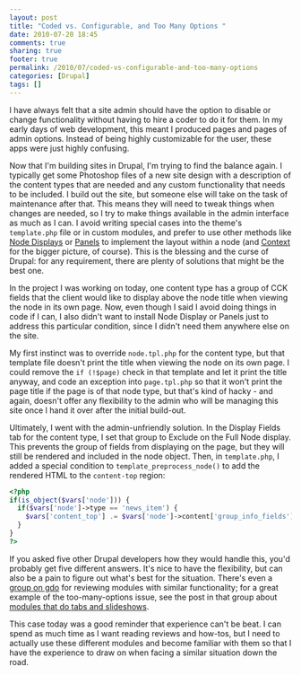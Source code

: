 ```yaml
---
layout: post
title: "Coded vs. Configurable, and Too Many Options "
date: 2010-07-20 18:45
comments: true
sharing: true
footer: true
permalink: /2010/07/coded-vs-configurable-and-too-many-options
categories: [Drupal]
tags: []
---
```

I have always felt that a site admin should have the option to disable or change functionality without having to hire a coder to do it for them. In my early days of web development, this meant I produced pages and pages of admin options. Instead of being highly customizable for the user, these apps were just highly confusing.

Now that I'm building sites in Drupal, I'm trying to find the balance again. I typically get some Photoshop files of a new site design with a description of the content types that are needed and any custom functionality that needs to be included. I build out the site, but someone else will take on the task of maintenance after that.  This means they will need to tweak things when changes are needed, so I try to make things available in the admin interface as much as I can. I avoid writing special cases into the theme's `template.php` file or in custom modules, and prefer to use other methods like [Node Displays](http://drupal.org/project/nd) or [Panels](http://drupal.org/project/panels) to implement the layout within a node (and [Context](http://drupal.org/project/context) for the bigger picture, of course). This is the blessing and the curse of Drupal: for any requirement, there are plenty of solutions that might be the best one.

In the project I was working on today, one content type has a group of CCK fields that the client would like to display above the node title when viewing the node in its own page. Now, even though I said I avoid doing things in code if I can, I also didn't want to install Node Display or Panels just to address this particular condition, since I didn't need them anywhere else on the site. 

My first instinct was to override `node.tpl.php` for the content type, but that template file doesn't print the title when viewing the node on its own page. I could remove the `if (!$page)` check in that template and let it print the title anyway, and code an exception into `page.tpl.php` so that it won't print the page title if the page is of that node type, but that's kind of hacky - and again, doesn't offer any flexibility to the admin who will be managing this site once I hand it over after the initial build-out.

Ultimately, I went with the admin-unfriendly solution. In the Display Fields tab for the content type, I set that group to Exclude on the Full Node display. This prevents the group of fields from displaying on the page, but they will still be rendered and included in the node object. Then, in `template.php`, I added a special condition to `template_preprocess_node()` to add the rendered HTML to the `content-top` region:

```php
<?php
if(is_object($vars['node'])) {
  if($vars['node']->type == 'news_item') {
    $vars['content_top'] .= $vars['node']->content['group_info_fields']['#children'];
  }
}
?>
```

If you asked five other Drupal developers how they would handle this, you'd probably get five different answers. It's nice to have the flexibility, but can also be a pain to figure out what's best for the situation. There's even a [group on gdo](http://groups.drupal.org/similar-module-review) for reviewing modules with similar functionality; for a great example of the too-many-options issue, see the post in that group about [modules that do tabs and slideshows](http://groups.drupal.org/node/20384).

This case today was a good reminder that experience can't be beat. I can spend as much time as I want reading reviews and how-tos, but I need to actually use these different modules and become familiar with them so that I have the experience to draw on when facing a similar situation down the road.